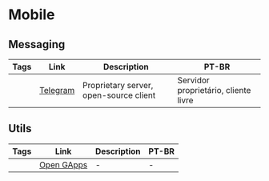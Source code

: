 # Mobile

## Messaging

| Tags | Link | Description | PT-BR |
|-|-|-|-|
| | [Telegram](https://web.telegram.org/) | Proprietary server, open-source client | Servidor proprietário, cliente livre |

## Utils

| Tags | Link | Description | PT-BR |
|-|-|-|-|
| | [Open GApps](https://opengapps.org) | - | - |
